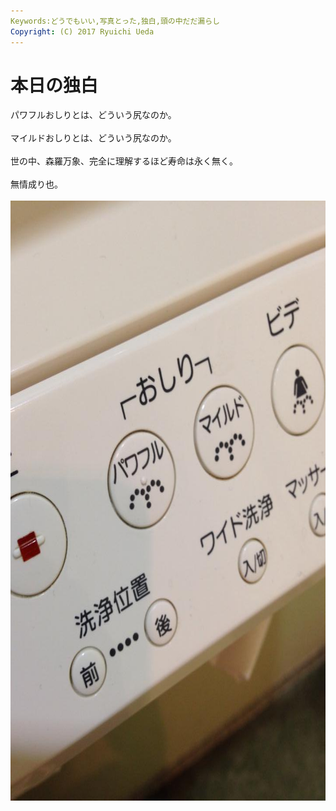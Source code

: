 ```yaml
---
Keywords:どうでもいい,写真とった,独白,頭の中だだ漏らし
Copyright: (C) 2017 Ryuichi Ueda
---
```

# 本日の独白
パワフルおしりとは、どういう尻なのか。<br />
<br />
マイルドおしりとは、どういう尻なのか。<br />
<br />
世の中、森羅万象、完全に理解するほど寿命は永く無く。<br />
<br />
無情成り也。<br />
<br />
<a href="1469813_10201895536657266_1352030823_n.jpg"><img src="1469813_10201895536657266_1352030823_n.jpg" alt="1469813_10201895536657266_1352030823_n" width="720" height="960" class="aligncenter size-full wp-image-1568" /></a>
